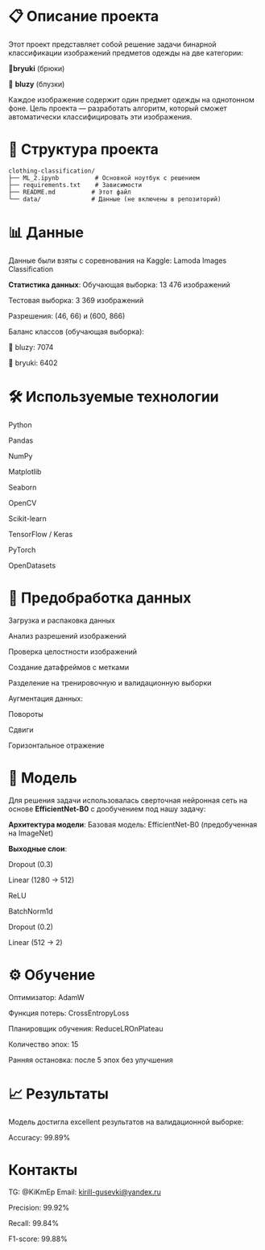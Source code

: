 # 📋 Описание проекта
Этот проект представляет собой решение задачи бинарной классификации изображений предметов одежды на две категории:

👖**bryuki** (брюки)

👚 **bluzy** (блузки)

Каждое изображение содержит один предмет одежды на однотонном фоне. Цель проекта — разработать алгоритм, который сможет автоматически классифицировать эти изображения.

# 📁 Структура проекта
```
clothing-classification/
├── ML_2.ipynb          # Основной ноутбук с решением
├── requirements.txt    # Зависимости
├── README.md          # Этот файл
└── data/              # Данные (не включены в репозиторий)
```

# 📊 Данные
Данные были взяты с соревнования на Kaggle:
Lamoda Images Classification

**Статистика данных**:
Обучающая выборка: 13 476 изображений

Тестовая выборка: 3 369 изображений

Разрешения: (46, 66) и (600, 866)

Баланс классов (обучающая выборка):

👚 bluzy: 7074

👖 bryuki: 6402

# 🛠️ Используемые технологии
Python

Pandas

NumPy

Matplotlib

Seaborn

OpenCV

Scikit-learn

TensorFlow / Keras

PyTorch

OpenDatasets

# 🧮 Предобработка данных
Загрузка и распаковка данных

Анализ разрешений изображений

Проверка целостности изображений

Создание датафреймов с метками

Разделение на тренировочную и валидационную выборки

Аугментация данных:

Повороты

Сдвиги

Горизонтальное отражение

# 🧠 Модель
Для решения задачи использовалась сверточная нейронная сеть на основе **EfficientNet-B0** с дообучением под нашу задачу:

**Архитектура модели**:
Базовая модель: EfficientNet-B0 (предобученная на ImageNet)

**Выходные слои**:

Dropout (0.3)

Linear (1280 → 512)

ReLU

BatchNorm1d

Dropout (0.2)

Linear (512 → 2)

# ⚙️ Обучение
Оптимизатор: AdamW

Функция потерь: CrossEntropyLoss

Планировщик обучения: ReduceLROnPlateau

Количество эпох: 15

Ранняя остановка: после 5 эпох без улучшения

# 📈 Результаты
Модель достигла excellent результатов на валидационной выборке:

Accuracy: 99.89%

# Контакты
TG: @KiKmEp
Email: kirill-gusevki@yandex.ru

Precision: 99.92%

Recall: 99.84%

F1-score: 99.88%
